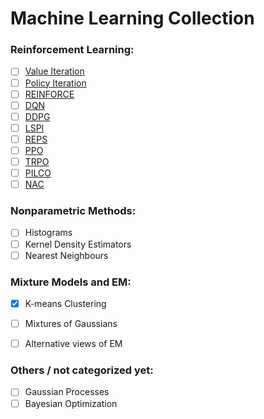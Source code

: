 # Machine Learning Collection

### Reinforcement Learning:
-[ ] [Value Iteration](http://incompleteideas.net/book/bookdraft2017nov5.pdf)
- [ ] [Policy Iteration](http://incompleteideas.net/book/bookdraft2017nov5.pdf)
- [ ] [REINFORCE](http://incompleteideas.net/book/bookdraft2017nov5.pdf)
- [ ] [DQN](https://www.cs.toronto.edu/~vmnih/docs/dqn.pdf)
- [ ] [DDPG](https://arxiv.org/abs/1509.02971)
- [ ] [LSPI](http://www.jmlr.org/papers/volume4/lagoudakis03a/lagoudakis03a.pdf)
- [ ] [REPS](https://www.ias.informatik.tu-darmstadt.de/uploads/Alumni/HerkeVanHoof/vanHoof_JMLR_2017.pdf)
- [ ] [PPO](https://arxiv.org/abs/1707.06347)
- [ ] [TRPO](https://arxiv.org/pdf/1502.05477.pdf)
- [ ] [PILCO](http://mlg.eng.cam.ac.uk/pilco/)
- [ ] [NAC](https://homes.cs.washington.edu/~todorov/courses/amath579/reading/NaturalActorCritic.pdf)

### Nonparametric Methods:
- [ ] Histograms
- [ ] Kernel Density Estimators
- [ ] Nearest Neighbours

### Mixture Models and EM:
- [x] K-means Clustering
- [ ] Mixtures of Gaussians
- [ ] Alternative views of EM


### Others / not categorized yet:
- [ ] Gaussian Processes
- [ ] Bayesian Optimization
